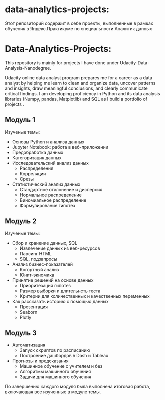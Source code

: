 # data-analytics-projects:

Этот репозиторий содержит в себе проекты, выполненные в рамках обучения в Яндекс.Практикуме по специальности Аналитик данных

# Data-Analytics-Projects:

This repository is mainly for projects I have done under Udacity-Data-Analysis-Nanodegree. 

Udacity online data analyst program prepares me for a career as a data analyst by helping me learn to clean and organize data, uncover patterns and insights, draw meaningful conclusions, and clearly communicate critical findings. I am developing proficiency in Python and its data analysis libraries (Numpy, pandas, Matplotlib) and SQL as I build a portfolio of projects .

## Модуль 1

Изученые темы:
* Основы Python и анализа данных
* Jupyter Notebook: работа в веб-приложении
* Предобработка данных
* Категоризация данных
* Исследовательский анализ данных
  * Распределения
  * Корреляции
  * Срезы
* Статистический анализ данных
  * Стандартное отклонение и дисперсия
  * Нормальное распределение
  * Биномиальное распределение
  * Формулирование гипотез

## Модуль 2

Изученые темы:
* Сбор и хранение данных, SQL
  * Извлечение данных из веб-ресурсов
  * Парсинг HTML
  * SQL, подзапросы
* Анализ бизнес-показателей
  * Когортный анализ
  * Юнит-экномика
* Принятие решений на основе данных
  * Приоритезация гипотез
  * Размер выборки и длительнсть теста
  * Критерии для количественных и качественных переменных
* Как рассказать историю с помощью данных 
  * Презентация
  * Seaborn
  * Plotly

## Модуль 3

* Автоматизация
  * Запуск скриптов по расписанию
  * Построение дашбордов в Dash и Tableau
* Прогнозы и предсказания
  * Машинное обучение с учителем и без
  * Алгоритмы машинного обучения 
  * Задачи для машинного обучения
  
По завершению каждого модуля была выполнена итоговая работа, включающая все изученные в модуле темы. 
